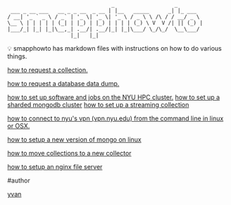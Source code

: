 ```
                                 _                   _
 ___ _ __ ___   __ _ _ __  _ __ | |__   _____      _| |_ ___ 
/ __| '_ ` _ \ / _` | '_ \| '_ \| '_ \ / _ \ \ /\ / / __/ _ \ 
\__ \ | | | | | (_| | |_) | |_) | | | | (_) \ V  V /| || (_) |
|___/_| |_| |_|\__,_| .__/| .__/|_| |_|\___/ \_/\_/  \__\___/ 
                    |_|   |_|
```

:bulb: smapphowto has markdown files with instructions on how to do various things.

<a href="https://github.com/SMAPPNYU/smapp_how_to/blob/master/howto_request_a_collection.md">how to request a collection.</a>

<a href="https://github.com/SMAPPNYU/smapp_how_to/blob/master/howto_request_a_database_data_dump.md">how to request a database data dump.</a>

<a href="https://github.com/SMAPPNYU/smapphowto/blob/master/howto_setup_cluster_software.md">
how to set up software and jobs on the NYU HPC cluster.</a>

<a href="https://github.com/SMAPPNYU/smapphowto/blob/master/howto_setup_sharded_mongodb.md">
how to set up a sharded mongodb cluster</a>

<a href="https://github.com/SMAPPNYU/smapphowto/blob/master/howto_setup_streaming_twitter_collections.md">
how to set up a streaming collection</a>

<a href="https://github.com/SMAPPNYU/smapphowto/blob/master/howto_connect_to_nyuvpn.md">how to connect to nyu's vpn (vpn.nyu.edu) from the command line in linux or OSX.</a>

<a href="https://github.com/SMAPPNYU/smapphowto/blob/master/howto_setup_a_new_mongo_version_on_linux.md">how to setup a new version of mongo on linux
</a>

[how to move collections to a new collector](https://github.com/SMAPPNYU/smapphowto/blob/master/howto_move_collections_to_new_collector.md)

[how to setup an nginx file server](https://github.com/SMAPPNYU/smapphowto/blob/master/howto_setup_an_nginx_file_server.md)

#author

[yvan](https://github.com/yvan)
